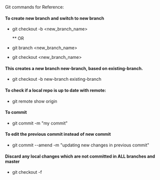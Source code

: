 Git commands for Reference:

#### To create new branch and switch to new branch
  * git checkout -b <new_branch_name>
    
    ** OR
  * git branch <new_branch_name>
  * git checkout <new_branch_name>

#### This creates a new branch new-branch, based on existing-branch.
  * git checkout -b new-branch existing-branch
  
#### To check if a local repo is up to date with remote:
  * git remote show origin
   
#### To commit
  * git commit -m "my commit"
   
#### To edit the previous commit instead of new commit
  * git commit --amend -m "updating new changes in previous commit"
   
#### Discard any local changes which are not committed in ALL branches and master
  * git checkout -f

